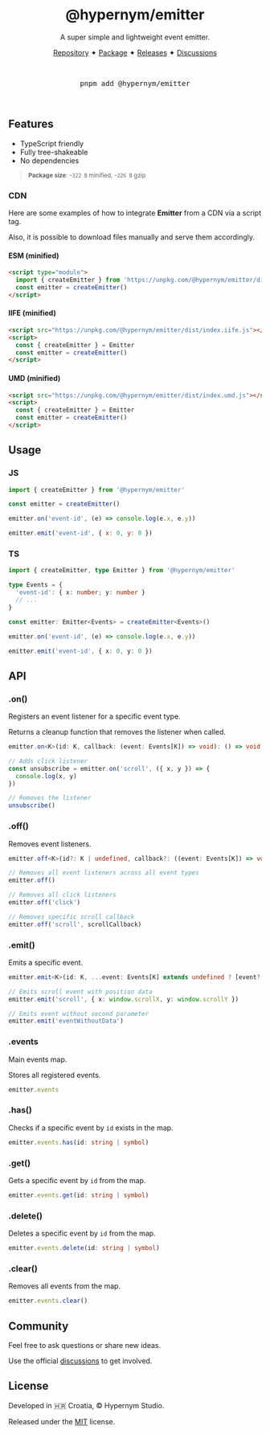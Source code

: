 <h1 align="center">@hypernym/emitter</h1>

<p align="center">A super simple and lightweight event emitter.</p>

<p align="center">
  <a href="https://github.com/hypernym-studio/emitter">Repository</a>
  <span>✦</span>
  <a href="https://www.npmjs.com/package/@hypernym/emitter">Package</a>
  <span>✦</span>
  <a href="https://github.com/hypernym-studio/emitter/releases">Releases</a>
  <span>✦</span>
  <a href="https://github.com/hypernym-studio/emitter/discussions">Discussions</a>
</p>

<br>

<pre align="center">pnpm add @hypernym/emitter</pre>

<br>

## Features

- TypeScript friendly
- Fully tree-shakeable
- No dependencies

<blockquote>
  <sub><strong>Package size</strong>: <code>~322 B</code> minified, <code>~226 B</code> gzip</sub>
</blockquote>

### CDN

Here are some examples of how to integrate **Emitter** from a CDN via a script tag.

Also, it is possible to download files manually and serve them accordingly.

#### ESM (minified)

```html
<script type="module">
  import { createEmitter } from 'https://unpkg.com/@hypernym/emitter/dist/index.min.mjs'
  const emitter = createEmitter()
</script>
```

#### IIFE (minified)

```html
<script src="https://unpkg.com/@hypernym/emitter/dist/index.iife.js"></script>
<script>
  const { createEmitter } = Emitter
  const emitter = createEmitter()
</script>
```

#### UMD (minified)

```html
<script src="https://unpkg.com/@hypernym/emitter/dist/index.umd.js"></script>
<script>
  const { createEmitter } = Emitter
  const emitter = createEmitter()
</script>
```

## Usage

### JS

```js
import { createEmitter } from '@hypernym/emitter'

const emitter = createEmitter()

emitter.on('event-id', (e) => console.log(e.x, e.y))

emitter.emit('event-id', { x: 0, y: 0 })
```

### TS

```ts
import { createEmitter, type Emitter } from '@hypernym/emitter'

type Events = {
  'event-id': { x: number; y: number }
  // ...
}

const emitter: Emitter<Events> = createEmitter<Events>()

emitter.on('event-id', (e) => console.log(e.x, e.y))

emitter.emit('event-id', { x: 0, y: 0 })
```

## API

### .on()

Registers an event listener for a specific event type.

Returns a cleanup function that removes the listener when called.

```ts
emitter.on<K>(id: K, callback: (event: Events[K]) => void): () => void
```

```ts
// Adds click listener
const unsubscribe = emitter.on('scroll', ({ x, y }) => {
  console.log(x, y)
})

// Removes the listener
unsubscribe()
```

### .off()

Removes event listeners.

```ts
emitter.off<K>(id?: K | undefined, callback?: ((event: Events[K]) => void) | undefined): void
```

```ts
// Removes all event listeners across all event types
emitter.off()

// Removes all click listeners
emitter.off('click')

// Removes specific scroll callback
emitter.off('scroll', scrollCallback)
```

### .emit()

Emits a specific event.

```ts
emitter.emit<K>(id: K, ...event: Events[K] extends undefined ? [event?: Events[K]] : [event: Events[K]]): void
```

```ts
// Emits scroll event with position data
emitter.emit('scroll', { x: window.scrollX, y: window.scrollY })

// Emits event without second parameter
emitter.emit('eventWithoutData')
```

### .events

Main events map.

Stores all registered events.

```ts
emitter.events
```

### .has()

Checks if a specific event by `id` exists in the map.

```ts
emitter.events.has(id: string | symbol)
```

### .get()

Gets a specific event by `id` from the map.

```ts
emitter.events.get(id: string | symbol)
```

### .delete()

Deletes a specific event by `id` from the map.

```ts
emitter.events.delete(id: string | symbol)
```

### .clear()

Removes all events from the map.

```ts
emitter.events.clear()
```

## Community

Feel free to ask questions or share new ideas.

Use the official [discussions](https://github.com/hypernym-studio/emitter/discussions) to get involved.

## License

Developed in 🇭🇷 Croatia, © Hypernym Studio.

Released under the [MIT](LICENSE.txt) license.
